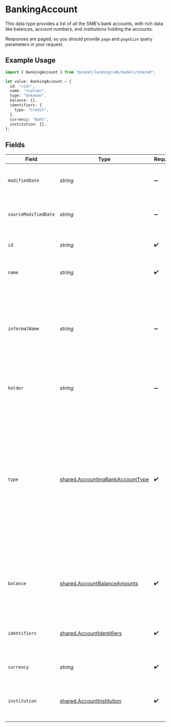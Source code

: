# BankingAccount

This data type provides a list of all the SMB's bank accounts, with rich data like balances, account numbers, and institutions holding the accounts.

Responses are paged, so you should provide `page` and `pageSize` query parameters in your request.

## Example Usage

```typescript
import { BankingAccount } from "@codat/lending/sdk/models/shared";

let value: BankingAccount = {
  id: "<id>",
  name: "<value>",
  type: "Unknown",
  balance: {},
  identifiers: {
    type: "Credit",
  },
  currency: "Baht",
  institution: {},
};
```

## Fields

| Field                                                                                                                                                                                                                                                                | Type                                                                                                                                                                                                                                                                 | Required                                                                                                                                                                                                                                                             | Description                                                                                                                                                                                                                                                          | Example                                                                                                                                                                                                                                                              |
| -------------------------------------------------------------------------------------------------------------------------------------------------------------------------------------------------------------------------------------------------------------------- | -------------------------------------------------------------------------------------------------------------------------------------------------------------------------------------------------------------------------------------------------------------------- | -------------------------------------------------------------------------------------------------------------------------------------------------------------------------------------------------------------------------------------------------------------------- | -------------------------------------------------------------------------------------------------------------------------------------------------------------------------------------------------------------------------------------------------------------------- | -------------------------------------------------------------------------------------------------------------------------------------------------------------------------------------------------------------------------------------------------------------------- |
| `modifiedDate`                                                                                                                                                                                                                                                       | *string*                                                                                                                                                                                                                                                             | :heavy_minus_sign:                                                                                                                                                                                                                                                   | N/A                                                                                                                                                                                                                                                                  | 2022-10-23 00:00:00 +0000 UTC                                                                                                                                                                                                                                        |
| `sourceModifiedDate`                                                                                                                                                                                                                                                 | *string*                                                                                                                                                                                                                                                             | :heavy_minus_sign:                                                                                                                                                                                                                                                   | N/A                                                                                                                                                                                                                                                                  | 2022-10-23 00:00:00 +0000 UTC                                                                                                                                                                                                                                        |
| `id`                                                                                                                                                                                                                                                                 | *string*                                                                                                                                                                                                                                                             | :heavy_check_mark:                                                                                                                                                                                                                                                   | The ID of the account from the provider.                                                                                                                                                                                                                             |                                                                                                                                                                                                                                                                      |
| `name`                                                                                                                                                                                                                                                               | *string*                                                                                                                                                                                                                                                             | :heavy_check_mark:                                                                                                                                                                                                                                                   | The name of the account according to the provider.                                                                                                                                                                                                                   |                                                                                                                                                                                                                                                                      |
| `informalName`                                                                                                                                                                                                                                                       | *string*                                                                                                                                                                                                                                                             | :heavy_minus_sign:                                                                                                                                                                                                                                                   | The friendly name of the account, chosen by the holder. This may not have been set by the account holder and therefore is not always available.                                                                                                                      |                                                                                                                                                                                                                                                                      |
| `holder`                                                                                                                                                                                                                                                             | *string*                                                                                                                                                                                                                                                             | :heavy_minus_sign:                                                                                                                                                                                                                                                   | The name of the person or company who holds the account.                                                                                                                                                                                                             |                                                                                                                                                                                                                                                                      |
| `type`                                                                                                                                                                                                                                                               | [shared.AccountingBankAccountType](../../../sdk/models/shared/accountingbankaccounttype.md)                                                                                                                                                                          | :heavy_check_mark:                                                                                                                                                                                                                                                   | The type of transactions and balances on the account.  <br/>For Credit accounts, positive balances are liabilities, and positive transactions **reduce** liabilities.  <br/>For Debit accounts, positive balances are assets, and positive transactions **increase** assets. |                                                                                                                                                                                                                                                                      |
| `balance`                                                                                                                                                                                                                                                            | [shared.AccountBalanceAmounts](../../../sdk/models/shared/accountbalanceamounts.md)                                                                                                                                                                                  | :heavy_check_mark:                                                                                                                                                                                                                                                   | Depending on the data provided by the underlying bank, not all balances are always available.                                                                                                                                                                        |                                                                                                                                                                                                                                                                      |
| `identifiers`                                                                                                                                                                                                                                                        | [shared.AccountIdentifiers](../../../sdk/models/shared/accountidentifiers.md)                                                                                                                                                                                        | :heavy_check_mark:                                                                                                                                                                                                                                                   | An object containing bank account identification information.                                                                                                                                                                                                        |                                                                                                                                                                                                                                                                      |
| `currency`                                                                                                                                                                                                                                                           | *string*                                                                                                                                                                                                                                                             | :heavy_check_mark:                                                                                                                                                                                                                                                   | The currency code for the account.                                                                                                                                                                                                                                   |                                                                                                                                                                                                                                                                      |
| `institution`                                                                                                                                                                                                                                                        | [shared.AccountInstitution](../../../sdk/models/shared/accountinstitution.md)                                                                                                                                                                                        | :heavy_check_mark:                                                                                                                                                                                                                                                   | The bank or other financial institution providing the account.                                                                                                                                                                                                       |                                                                                                                                                                                                                                                                      |
